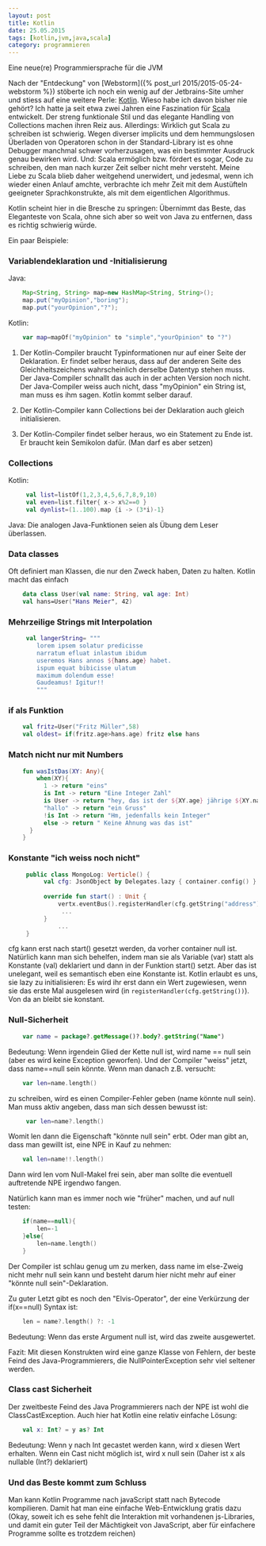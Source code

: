 ```yaml
---
layout: post
title: Kotlin
date: 25.05.2015
tags: [kotlin,jvm,java,scala]
category: programmieren
---
```


Eine neue(re) Programmiersprache für die JVM

Nach der "Entdeckung" von [Webstorm]({% post_url 2015/2015-05-24-webstorm %}) stöberte ich noch ein wenig auf der Jetbrains-Site umher und stiess 
auf eine weitere Perle: [Kotlin](http://kotlinlang.org/). Wieso habe ich davon bisher nie gehört? Ich hatte ja seit etwa zwei Jahren eine
Faszination für [Scala](http://www.scala-lang.org/) entwickelt. Der streng funktionale Stil und das elegante Handling von Collections machen
ihren Reiz aus. Allerdings: Wirklich gut Scala zu schreiben ist schwierig. Wegen diverser implicits und dem hemmungslosen Überladen von Operatoren schon in der Standard-Library ist es ohne Debugger manchmal schwer vorherzusagen, was ein bestimmter Ausdruck 
genau bewirken wird. Und: Scala ermöglich bzw. fördert es sogar, Code zu schreiben, den man nach kurzer Zeit selber nicht mehr versteht. Meine Liebe zu Scala blieb daher weitgehend
unerwidert, und jedesmal, wenn ich wieder einen Anlauf amchte, verbrachte ich mehr Zeit mit dem Austüfteln geeigneter Sprachkonstrukte, als mit 
dem eigentlichen Algorithmus.
 
Kotlin scheint hier in die Bresche zu springen: Übernimmt das Beste, das Eleganteste von Scala, ohne sich aber so weit von Java zu entfernen,
dass es richtig schwierig würde. 

Ein paar Beispiele:

### Variablendeklaration und -Initialisierung

Java: 

```java
    Map<String, String> map=new HashMap<String, String>();
    map.put("myOpinion","boring");
    map.put("yourOpinion","?");
```
Kotlin:

```kotlin
    var map=mapOf("myOpinion" to "simple","yourOpinion" to "?")
```

1. Der Kotlin-Compiler braucht Typinformationen nur auf einer Seite der Deklaration. Er findet selber heraus, dass auf der anderen Seite des Gleichheitszeichens wahrscheinlich derselbe Datentyp stehen muss. Der Java-Compiler schnallt das auch in der achten Version noch nicht. Der Java-Compiler weiss auch nicht, dass "myOpinion" ein String ist, man muss es ihm sagen. Kotlin kommt selber darauf.

2. Der Kotlin-Compiler kann Collections bei der Deklaration auch gleich initialisieren.

3. Der Kotlin-Compiler findet selber heraus, wo ein Statement zu Ende ist. Er braucht kein Semikolon dafür. (Man darf es aber setzen)

### Collections

Kotlin:
```kotlin
     val list=listOf(1,2,3,4,5,6,7,8,9,10)
     val even=list.filter{ x-> x%2==0 }
     val dynlist=(1..100).map {i -> (3*i)-1}
```     
Java: Die analogen Java-Funktionen seien als Übung dem Leser überlassen.

### Data classes

Oft definiert man Klassen, die nur den Zweck haben, Daten zu halten. Kotlin macht das einfach

```kotlin
    data class User(val name: String, val age: Int)
    val hans=User("Hans Meier", 42)
```

### Mehrzeilige Strings mit Interpolation

```kotlin
     val langerString= """
	    lorem ipsem solatur predicisse
	    narratum efluat inlastum ibidum
	    useremos Hans annos ${hans.age} habet.
	    ispum equat bibicisse ulatum 
	    maximum dolendum esse!
	    Gaudeamus! Igitur!! 
	    """
```

### if als Funktion

```kotlin
    val fritz=User("Fritz Müller",58)
    val oldest= if(fritz.age>hans.age) fritz else hans
```

### Match nicht nur mit Numbers

```kotlin
    fun wasIstDas(XY: Any){
        when(XY){
          1 -> return "eins"
          is Int -> return "Eine Integer Zahl"
          is User -> return "hey, das ist der ${XY.age} jährige ${XY.name}!"
          "hallo" -> return "ein Gruss"
          !is Int -> return "Hm, jedenfalls kein Integer"
          else -> return " Keine Ahnung was das ist"
      }
    }
```

### Konstante "ich weiss noch nicht"

```kotlin 
     public class MongoLog: Verticle() {
          val cfg: JsonObject by Delegates.lazy { container.config() }
          
          override fun start() : Unit {
              vertx.eventBus().registerHandler(cfg.getString("address"), LogHandler())
               ...
          }
              ...
     }
``` 

cfg kann erst nach start() gesetzt werden, da vorher container null ist. Natürlich kann man sich behelfen, indem man sie als Variable (var) statt als Konstante (val) deklariert und dann in der Funktion start() setzt. Aber das ist unelegant, weil es semantisch eben eine Konstante ist. Kotlin erlaubt es uns, sie lazy zu initialisieren: Es wird ihr erst dann ein Wert zugewiesen, wenn sie das erste Mal ausgelesen wird (in `registerHandler(cfg.getString())`). Von da an bleibt sie konstant.


### Null-Sicherheit

```kotlin
    var name = package?.getMessage()?.body?.getString("Name")
```

Bedeutung: Wenn irgendein Glied der Kette null ist, wird name == null sein (aber es wird keine Exception geworfen). Und der Compiler "weiss" jetzt, dass name==null sein könnte. Wenn man danach z.B. versucht: 

```kotlin  
    var len=name.length()
```

zu schreiben, wird es einen Compiler-Fehler geben (name könnte null sein). Man muss aktiv angeben, dass man sich dessen bewusst ist:

```kotlin 
     var len=name?.length()
```

Womit len dann die Eigenschaft "könnte null sein" erbt. Oder man gibt an, dass man gewillt ist, eine NPE in Kauf zu nehmen:

```kotlin
    val len=name!!.length()
```

Dann wird len vom Null-Makel frei sein, aber man sollte die eventuell auftretende NPE irgendwo fangen.

Natürlich kann man es immer noch wie "früher" machen, und auf null testen:

```kotlin
    if(name==null){
        len=-1
    }else{
        len=name.length()
    }
```

Der Compiler ist schlau genug um zu merken, dass name im else-Zweig nicht mehr null sein kann und besteht darum hier nicht mehr auf einer "könnte null sein"-Deklaration.

Zu guter Letzt gibt es noch den "Elvis-Operator", der eine Verkürzung der if(x==null) Syntax ist:

```kotlin
    len = name?.length() ?: -1
```

Bedeutung: Wenn das erste Argument null ist, wird das zweite ausgewertet.


Fazit: Mit diesen Konstrukten wird eine ganze Klasse von Fehlern, der beste Feind des Java-Programmierers, die NullPointerException sehr viel seltener werden.
  
  
### Class cast Sicherheit
  
Der zweitbeste Feind des Java Programmierers nach der NPE ist wohl die ClassCastException. Auch hier hat Kotlin eine relativ einfache Lösung:

```kotlin
    val x: Int? = y as? Int
```

Bedeutung: Wenn y nach Int gecastet werden kann, wird x diesen Wert erhalten. Wenn ein Cast nicht möglich ist, wird x null sein (Daher ist x als nullable (Int?) deklariert)

### Und das Beste kommt zum Schluss

Man kann Kotlin Programme nach javaScript statt nach Bytecode kompilieren. Damit hat man eine einfache Web-Entwicklung gratis dazu (Okay, soweit ich es sehe fehlt die Interaktion mit vorhandenen js-Libraries, und damit ein guter Teil der Mächtigkeit von JavaScript, aber für einfachere Programme sollte es trotzdem reichen)
